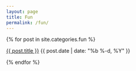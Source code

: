 ```yaml
---
layout: page
title: Fun
permalink: /fun/
---
```


{% for post in site.categories.fun %}

<a class="post-link" href="{{ post.url | prepend: site.baseurl }}">{{ post.title }}</a>
<span class="post-meta">{{ post.date | date: "%b %-d, %Y" }}</span>

{% endfor %}